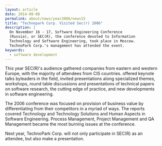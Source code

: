 ```yaml
---
layout: article
date: 2014-08-08
permalink: about/news/year2006/news15
title: "Technopark Corp. Visited Sec(r) 2006"
description: |
  On November 16 - 17, Software Engineering Conference
  (Russia), or SEC(R), the conference devoted to Information
  Technology and Software Engineering, took place in Moscow.
  TechnoPark Corp.'s management has attended the event.
keywords:
  - software development
---
```


This year SEC(R)'s audience gathered companies from eastern and western Europe, with the majority of 
attendees from CIS countries. offered keynote talks byleaders in the field, invited presentations 
along specialized themes, workshops, round table discussions and presentations of technical papers 
on software research, the cutting edge of practice, and new developments in software engineering.

The 2006 conference was focused on provision of business value by differentiating from their 
competitors in a myriad of ways. The reports covered Technology and Technology Solutions and Human 
Aspects in Software Engineering. Process Management, Project Management and QA Management became the 
most burning issues at the conference.

Next year, TechnoPark Corp. will not only participate in SEC(R) as an attendee, but also make a presentation.
